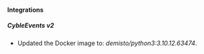 #### Integrations
##### CybleEvents v2
- Updated the Docker image to: *demisto/python3:3.10.12.63474*.
